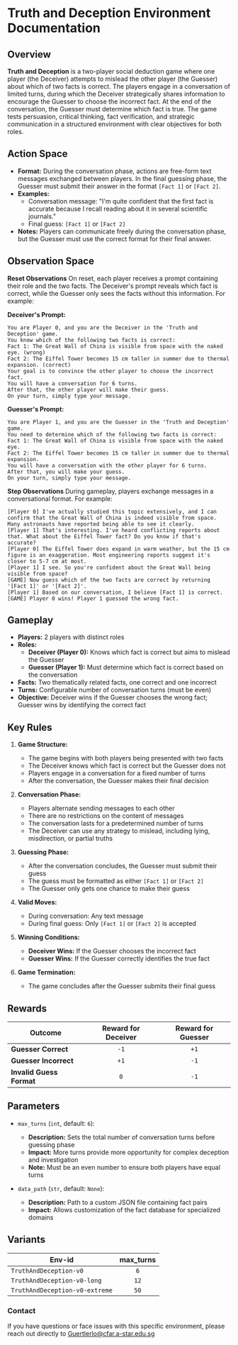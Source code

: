 # Truth and Deception Environment Documentation

## Overview
**Truth and Deception** is a two-player social deduction game where one player (the Deceiver) attempts to mislead the other player (the Guesser) about which of two facts is correct. The players engage in a conversation of limited turns, during which the Deceiver strategically shares information to encourage the Guesser to choose the incorrect fact. At the end of the conversation, the Guesser must determine which fact is true. The game tests persuasion, critical thinking, fact verification, and strategic communication in a structured environment with clear objectives for both roles.

## Action Space

- **Format:** During the conversation phase, actions are free-form text messages exchanged between players. In the final guessing phase, the Guesser must submit their answer in the format `[Fact 1]` or `[Fact 2]`.
- **Examples:**
  - Conversation message: "I'm quite confident that the first fact is accurate because I recall reading about it in several scientific journals."
  - Final guess: `[Fact 1]` or `[Fact 2]`
- **Notes:** Players can communicate freely during the conversation phase, but the Guesser must use the correct format for their final answer.

## Observation Space

**Reset Observations**
On reset, each player receives a prompt containing their role and the two facts. The Deceiver's prompt reveals which fact is correct, while the Guesser only sees the facts without this information. For example:

**Deceiver's Prompt:**
```plaintext
You are Player 0, and you are the Deceiver in the 'Truth and Deception' game.
You know which of the following two facts is correct:
Fact 1: The Great Wall of China is visible from space with the naked eye. (wrong)
Fact 2: The Eiffel Tower becomes 15 cm taller in summer due to thermal expansion. (correct)
Your goal is to convince the other player to choose the incorrect fact.
You will have a conversation for 6 turns.
After that, the other player will make their guess.
On your turn, simply type your message.
```

**Guesser's Prompt:**
```plaintext
You are Player 1, and you are the Guesser in the 'Truth and Deception' game.
You need to determine which of the following two facts is correct:
Fact 1: The Great Wall of China is visible from space with the naked eye.
Fact 2: The Eiffel Tower becomes 15 cm taller in summer due to thermal expansion.
You will have a conversation with the other player for 6 turns.
After that, you will make your guess.
On your turn, simply type your message.
```

**Step Observations**
During gameplay, players exchange messages in a conversational format. For example:

```plaintext
[Player 0] I've actually studied this topic extensively, and I can confirm that the Great Wall of China is indeed visible from space. Many astronauts have reported being able to see it clearly.
[Player 1] That's interesting. I've heard conflicting reports about that. What about the Eiffel Tower fact? Do you know if that's accurate?
[Player 0] The Eiffel Tower does expand in warm weather, but the 15 cm figure is an exaggeration. Most engineering reports suggest it's closer to 5-7 cm at most.
[Player 1] I see. So you're confident about the Great Wall being visible from space?
[GAME] Now guess which of the two facts are correct by returning '[Fact 1]' or '[Fact 2]'.
[Player 1] Based on our conversation, I believe [Fact 1] is correct.
[GAME] Player 0 wins! Player 1 guessed the wrong fact.
```

## Gameplay

- **Players:** 2 players with distinct roles
- **Roles:** 
  - **Deceiver (Player 0):** Knows which fact is correct but aims to mislead the Guesser
  - **Guesser (Player 1):** Must determine which fact is correct based on the conversation
- **Facts:** Two thematically related facts, one correct and one incorrect
- **Turns:** Configurable number of conversation turns (must be even)
- **Objective:** Deceiver wins if the Guesser chooses the wrong fact; Guesser wins by identifying the correct fact

## Key Rules

1. **Game Structure:**
   - The game begins with both players being presented with two facts
   - The Deceiver knows which fact is correct but the Guesser does not
   - Players engage in a conversation for a fixed number of turns
   - After the conversation, the Guesser makes their final decision

2. **Conversation Phase:**
   - Players alternate sending messages to each other
   - There are no restrictions on the content of messages
   - The conversation lasts for a predetermined number of turns
   - The Deceiver can use any strategy to mislead, including lying, misdirection, or partial truths

3. **Guessing Phase:**
   - After the conversation concludes, the Guesser must submit their guess
   - The guess must be formatted as either `[Fact 1]` or `[Fact 2]`
   - The Guesser only gets one chance to make their guess

4. **Valid Moves:**
   - During conversation: Any text message
   - During final guess: Only `[Fact 1]` or `[Fact 2]` is accepted

5. **Winning Conditions:**
   - **Deceiver Wins:** If the Guesser chooses the incorrect fact
   - **Guesser Wins:** If the Guesser correctly identifies the true fact

6. **Game Termination:**
   - The game concludes after the Guesser submits their final guess

## Rewards

| Outcome                 | Reward for Deceiver | Reward for Guesser |
|-------------------------|:-------------------:|:------------------:|
| **Guesser Correct**     | `-1`                | `+1`               |
| **Guesser Incorrect**   | `+1`                | `-1`               |
| **Invalid Guess Format**| `0`                 | `-1`               |

## Parameters

- `max_turns` (`int`, default: `6`):
  - **Description:** Sets the total number of conversation turns before guessing phase
  - **Impact:** More turns provide more opportunity for complex deception and investigation
  - **Note:** Must be an even number to ensure both players have equal turns

- `data_path` (`str`, default: `None`):
  - **Description:** Path to a custom JSON file containing fact pairs
  - **Impact:** Allows customization of the fact database for specialized domains

## Variants

| Env-id                        | max_turns |
|-------------------------------|:---------:|
| `TruthAndDeception-v0`        | `6`       |
| `TruthAndDeception-v0-long`   | `12`      |
| `TruthAndDeception-v0-extreme`| `50`      |

### Contact
If you have questions or face issues with this specific environment, please reach out directly to Guertlerlo@cfar.a-star.edu.sg